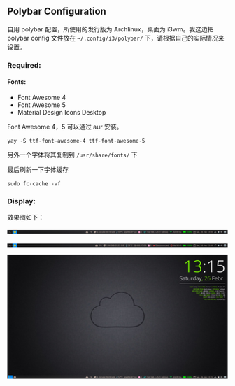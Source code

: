 ## Polybar Configuration

自用 polybar 配置，所使用的发行版为 Archlinux，桌面为 i3wm。我这边把 polybar config 文件放在 `~/.config/i3/polybar/` 下，请根据自己的实际情况来设置。

### Required:

#### Fonts:

- Font Awesome 4
- Font Awesome 5
- Material Design Icons Desktop

Font Awesome 4，5 可以通过 aur 安装。

```shell
yay -S ttf-font-awesome-4 ttf-font-awesome-5
```

另外一个字体将其复制到 `/usr/share/fonts/` 下


最后刷新一下字体缓存

```shell
sudo fc-cache -vf
```


### Display:

效果图如下：

![avatar](./display.png)

![avatar](./display1.png)

![avatar](./display2.png)

